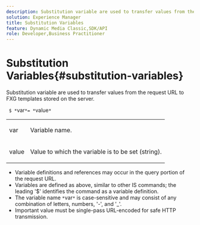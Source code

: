 ```yaml
---
description: Substitution variable are used to transfer values from the request URL to FXG templates stored on the server.
solution: Experience Manager
title: Substitution Variables
feature: Dynamic Media Classic,SDK/API
role: Developer,Business Practitioner
---
```


# Substitution Variables{#substitution-variables}

Substitution variable are used to transfer values from the request URL to FXG templates stored on the server.

 ` $ *`var`*= *`value`*`

<table id="simpletable_76B381800C0D411F87CD551FC30B0579"> 
 <tr class="strow"> 
  <td class="stentry"> <p> <span class="codeph"> <span class="varname"> var </span> </span> </p> </td> 
  <td class="stentry"> <p>Variable name. </p> </td> 
 </tr> 
 <tr class="strow"> 
  <td class="stentry"> <p> <span class="codeph"> <span class="varname"> value </span> </span> </p> </td> 
  <td class="stentry"> <p>Value to which the variable is to be set (string). </p> </td> 
 </tr> 
</table>

* Variable definitions and references may occur in the query portion of the request URL. 
* Variables are defined as above, similar to other IS commands; the leading '$' identifies the command as a variable definition. 
* The variable name `*`var`*` is case-sensitive and may consist of any combination of letters, numbers, '-', and '_'. 
* Important value must be single-pass URL-encoded for safe HTTP transmission.

